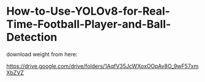 # How-to-Use-YOLOv8-for-Real-Time-Football-Player-and-Ball-Detection



download weight from here:

https://drive.google.com/drive/folders/1AqfV35JcWXoxOOpAv8O_9wF57xmXbZVZ
